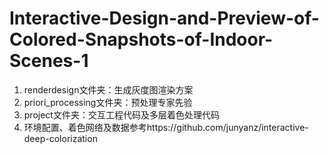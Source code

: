 # Interactive-Design-and-Preview-of-Colored-Snapshots-of-Indoor-Scenes-1
1. renderdesign文件夹：生成灰度图渲染方案
2. priori_processing文件夹：预处理专家先验
3. project文件夹：交互工程代码及多层着色处理代码
4. 环境配置、着色网络及数据参考https://github.com/junyanz/interactive-deep-colorization
